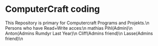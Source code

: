 ComputerCraft coding
===

This Repository is primary for Computercraft Programs and Projekts.\n
Persons who have Read+Write acces:\n
mathias Pihl(Admin)\n
Anton(Admins Rumdyr Last Year)\n
Cliff(Admins friend)\n
Lasse(Admins friend)\n
